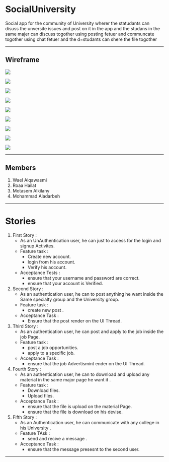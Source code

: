 # SocialUniversity

Social app  for the community of University wherer the statudants can disuss the unversite issues and post on it in the app and  the studans  in the same majer can discuss togother using posting fetuer and communcate togother using chat fetuer
and the d=studants can shere the file togother

___


## Wireframe

![](image/login_page.png)

![](image/Signup_page.png)

![](image/page1_page.png)

![](image/Page2_page.png)

![](image/Material_page.png)

![](image/Navigation_page.png)

![](image/job_page.png)

![](image/chat_page.png)

![](image/profile.png)


___

## Members

1. Wael Alqawasmi
2. Roaa Hailat
3. Motasem Alkilany
4. Mohammad Aladarbeh

___

# Stories

1. First Story :
    * As an UnAuthentication user, he can just to access for the login and signup Activites.
    * Feature task : 
        - Create new account.
        - login from his account.
        - Verify his account.
    * Acceptance Tests :
        - ensure that your username and password are correct.
        - ensure that your account is Verified.
2. Second Story : 
    * As an authentication user, he can to post anything he want inside the Same specialty group and the University group.
    * Feature task : 
        - create new post .
    * Acceptance Task : 
        - Ensure that the post render on the UI Thread.
3. Third Story : 
    * As an authentication user, he can post and apply to the job inside the job Page.
    * Feature task : 
        - post a job opportunities.
        - apply to a specific job.
    * Acceptance Task : 
        - ensure that the job Advertismint ender on the UI Thread.
4. Fourth Story : 
    * As an authentication user, he can to download and upload any material in the same major page he want it .
    * Feature task : 
        - Download files.
        - Upload files.
    * Acceptance Task : 
        - ensure that the file is upload on the material Page.
        - ensure that the file is download on his devise.
5. Fifth Story : 
    * As an Authentication user, he can communicate with any college in his University .
    * Feature TAsk : 
        - send and recive a message .
    * Acceptance Task : 
        - ensure that the message presesnt to the second user.

___